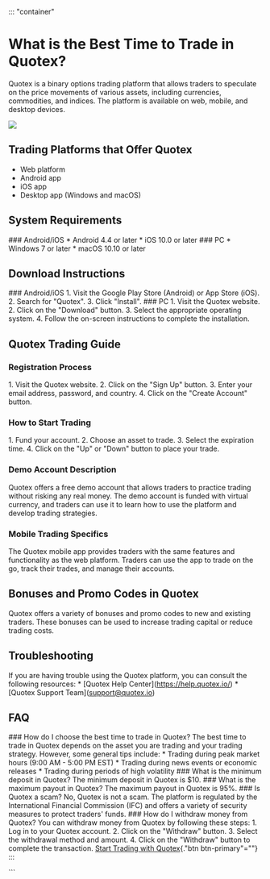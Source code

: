 ::: \"container\"
# What is the Best Time to Trade in Quotex?

Quotex is a binary options trading platform that allows traders to
speculate on the price movements of various assets, including
currencies, commodities, and indices. The platform is available on web,
mobile, and desktop devices.

[![](https://static.quotex.io/files/4_en/300_250.jpg)](https://traff.sbs/brokerqxlid)

## Trading Platforms that Offer Quotex

-   Web platform
-   Android app
-   iOS app
-   Desktop app (Windows and macOS)

## System Requirements

\### Android/iOS \* Android 4.4 or later \* iOS 10.0 or later \### PC \*
Windows 7 or later \* macOS 10.10 or later

## Download Instructions

\### Android/iOS 1. Visit the Google Play Store (Android) or App Store
(iOS). 2. Search for "Quotex". 3. Click "Install". \###
PC 1. Visit the Quotex website. 2. Click on the "Download" button.
3. Select the appropriate operating system. 4. Follow the on-screen
instructions to complete the installation.

## Quotex Trading Guide

### Registration Process

1\. Visit the Quotex website. 2. Click on the "Sign Up" button. 3.
Enter your email address, password, and country. 4. Click on the
"Create Account" button.

### How to Start Trading

1\. Fund your account. 2. Choose an asset to trade. 3. Select the
expiration time. 4. Click on the "Up" or "Down" button to
place your trade.

### Demo Account Description

Quotex offers a free demo account that allows traders to practice
trading without risking any real money. The demo account is funded with
virtual currency, and traders can use it to learn how to use the
platform and develop trading strategies.

### Mobile Trading Specifics

The Quotex mobile app provides traders with the same features and
functionality as the web platform. Traders can use the app to trade on
the go, track their trades, and manage their accounts.

## Bonuses and Promo Codes in Quotex

Quotex offers a variety of bonuses and promo codes to new and existing
traders. These bonuses can be used to increase trading capital or reduce
trading costs.

## Troubleshooting

If you are having trouble using the Quotex platform, you can consult the
following resources: \* \[Quotex Help Center\](https://help.quotex.io/)
\* \[Quotex Support Team\](support@quotex.io)

## FAQ

\### How do I choose the best time to trade in Quotex? The best time to
trade in Quotex depends on the asset you are trading and your trading
strategy. However, some general tips include: \* Trading during peak
market hours (9:00 AM - 5:00 PM EST) \* Trading during news events or
economic releases \* Trading during periods of high volatility \### What
is the minimum deposit in Quotex? The minimum deposit in Quotex is \$10.
\### What is the maximum payout in Quotex? The maximum payout in Quotex
is 95%. \### Is Quotex a scam? No, Quotex is not a scam. The platform is
regulated by the International Financial Commission (IFC) and offers a
variety of security measures to protect traders\' funds. \### How do I
withdraw money from Quotex? You can withdraw money from Quotex by
following these steps: 1. Log in to your Quotex account. 2. Click on the
"Withdraw" button. 3. Select the withdrawal method and amount. 4.
Click on the "Withdraw" button to complete the transaction. [Start
Trading with Quotex](\%22https://traff.sbs/brokerqxlid\%22){."btn
btn-primary"=""}
:::

\`\`\`

